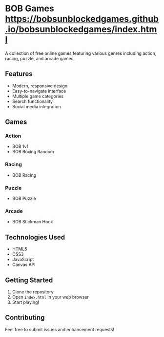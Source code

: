 # BOB Games https://bobsunblockedgames.github.io/bobsunblockedgames/index.html

A collection of free online games featuring various genres including action, racing, puzzle, and arcade games.

## Features

- Modern, responsive design
- Easy-to-navigate interface
- Multiple game categories
- Search functionality
- Social media integration

## Games

### Action
- BOB 1v1
- BOB Boxing Random

### Racing
- BOB Racing

### Puzzle
- BOB Puzzle

### Arcade
- BOB Stickman Hook

## Technologies Used

- HTML5
- CSS3
- JavaScript
- Canvas API

## Getting Started

1. Clone the repository
2. Open `index.html` in your web browser
3. Start playing!

## Contributing

Feel free to submit issues and enhancement requests! 
